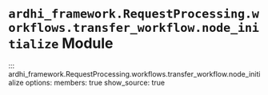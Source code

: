 # `ardhi_framework.RequestProcessing.workflows.transfer_workflow.node_initialize` Module

::: ardhi_framework.RequestProcessing.workflows.transfer_workflow.node_initialize
    options:
      members: true
      show_source: true
